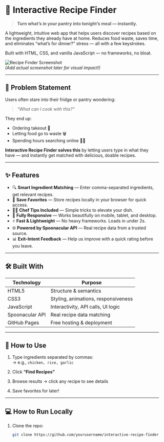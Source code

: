 # 🍳 Interactive Recipe Finder

> **Turn what’s in your pantry into tonight’s meal — instantly.**

A lightweight, intuitive web app that helps users discover recipes based on the ingredients they already have at home. Reduces food waste, saves time, and eliminates “what’s for dinner?” stress — all with a few keystrokes.

Built with HTML, CSS, and vanilla JavaScript — no frameworks, no bloat.

![Recipe Finder Screenshot](https://via.placeholder.com/800x400?text=Screenshots+Coming+Soon)  
*(Add actual screenshot later for visual impact!)*

---

## 🎯 Problem Statement

Users often stare into their fridge or pantry wondering:  
> _“What can I cook with this?”_

They end up:
- Ordering takeout 🍕  
- Letting food go to waste 🗑️  
- Spending hours searching online 👩‍💻

**Interactive Recipe Finder solves this** by letting users type in what they have — and instantly get matched with delicious, doable recipes.

---

## ✨ Features

- 🔍 **Smart Ingredient Matching** — Enter comma-separated ingredients, get relevant recipes.
- 💾 **Save Favorites** — Store recipes locally in your browser for quick access.
- 🧑‍🍳 **Chef Tips Included** — Simple tricks to elevate your dish.
- 📱 **Fully Responsive** — Works beautifully on mobile, tablet, and desktop.
- ⚡ **Fast & Lightweight** — No heavy frameworks. Loads in under 2s.
- 🌐 **Powered by Spoonacular API** — Real recipe data from a trusted source.
- 📊 **Exit-Intent Feedback** — Help us improve with a quick rating before you leave.

---

## 🛠️ Built With

| Technology      | Purpose                             |
|----------------|-------------------------------------|
| HTML5          | Structure & semantics               |
| CSS3           | Styling, animations, responsiveness |
| JavaScript     | Interactivity, API calls, UI logic  |
| Spoonacular API | Real recipe data matching           |
| GitHub Pages   | Free hosting & deployment           |

---

## 🧪 How to Use

1. Type ingredients separated by commas:  
   → e.g., `chicken, rice, garlic`

2. Click **“Find Recipes”**

3. Browse results → click any recipe to see details

4. Save favorites for later!

---

## 💻 How to Run Locally

1. Clone the repo:
   ```bash
   git clone https://github.com/yourusername/interactive-recipe-finder.git

